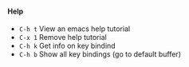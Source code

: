 #### Help

- `C-h t` View an emacs help tutorial
- `C-x 1` Remove help tutorial 
- `C-h k` Get info on key bindind
- `C-h b` Show all key bindings (go to default buffer)
